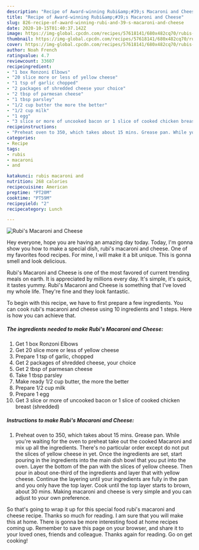 ```yaml
---
description: "Recipe of Award-winning Rubi&amp;#39;s Macaroni and Cheese"
title: "Recipe of Award-winning Rubi&amp;#39;s Macaroni and Cheese"
slug: 826-recipe-of-award-winning-rubi-and-39-s-macaroni-and-cheese
date: 2020-10-15T01:40:37.142Z
image: https://img-global.cpcdn.com/recipes/57618141/680x482cq70/rubis-macaroni-and-cheese-recipe-main-photo.jpg
thumbnail: https://img-global.cpcdn.com/recipes/57618141/680x482cq70/rubis-macaroni-and-cheese-recipe-main-photo.jpg
cover: https://img-global.cpcdn.com/recipes/57618141/680x482cq70/rubis-macaroni-and-cheese-recipe-main-photo.jpg
author: Noah French
ratingvalue: 4.7
reviewcount: 33607
recipeingredient:
- "1 box Ronzoni Elbows"
- "20 slice more or less of yellow cheese"
- "1 tsp of garlic chopped"
- "2 packages of shredded cheese your choice"
- "2 tbsp of parmesan cheese"
- "1 tbsp parsley"
- "1/2 cup butter the more the better"
- "1/2 cup milk"
- "1 egg"
- "3 slice or more of uncooked bacon or 1 slice of cooked chicken breast shredded"
recipeinstructions:
- "Preheat oven to 350, which takes about 15 mins. Grease pan. While you&#39;re waiting for the oven to preheat take out the cooked Macaroni and mix up all the ingredients. There&#39;s no particular order except do not put the slices of yellow cheese in yet. Once the ingredients are set, start pouring in the ingredients into the main dish bowl that you put into the oven. Layer the bottom of the pan with the slices of yellow cheese. Then pour in about one-third of the ingredients and layer that with yellow cheese. Continue the layering until your ingredients are fully in the pan and you only have the top layer. Cook until the top layer starts to brown, about 30 mins. Making macaroni and cheese is very simple and you can adjust to your own preference."
categories:
- Recipe
tags:
- rubis
- macaroni
- and

katakunci: rubis macaroni and 
nutrition: 268 calories
recipecuisine: American
preptime: "PT20M"
cooktime: "PT59M"
recipeyield: "2"
recipecategory: Lunch

---
```



![Rubi&#39;s Macaroni and Cheese](https://img-global.cpcdn.com/recipes/57618141/680x482cq70/rubis-macaroni-and-cheese-recipe-main-photo.jpg)

Hey everyone, hope you are having an amazing day today. Today, I'm gonna show you how to make a special dish, rubi&#39;s macaroni and cheese. One of my favorites food recipes. For mine, I will make it a bit unique. This is gonna smell and look delicious.



Rubi&#39;s Macaroni and Cheese is one of the most favored of current trending meals on earth. It is appreciated by millions every day. It's simple, it's quick, it tastes yummy. Rubi&#39;s Macaroni and Cheese is something that I've loved my whole life. They're fine and they look fantastic.


To begin with this recipe, we have to first prepare a few ingredients. You can cook rubi&#39;s macaroni and cheese using 10 ingredients and 1 steps. Here is how you can achieve that.

<!--inarticleads1-->

##### The ingredients needed to make Rubi&#39;s Macaroni and Cheese:

1. Get 1 box Ronzoni Elbows
1. Get 20 slice more or less of yellow cheese
1. Prepare 1 tsp of garlic, chopped
1. Get 2 packages of shredded cheese, your choice
1. Get 2 tbsp of parmesan cheese
1. Take 1 tbsp parsley
1. Make ready 1/2 cup butter, the more the better
1. Prepare 1/2 cup milk
1. Prepare 1 egg
1. Get 3 slice or more of uncooked bacon or 1 slice of cooked chicken breast (shredded)




<!--inarticleads2-->

##### Instructions to make Rubi&#39;s Macaroni and Cheese:

1. Preheat oven to 350, which takes about 15 mins. Grease pan. While you&#39;re waiting for the oven to preheat take out the cooked Macaroni and mix up all the ingredients. There&#39;s no particular order except do not put the slices of yellow cheese in yet. Once the ingredients are set, start pouring in the ingredients into the main dish bowl that you put into the oven. Layer the bottom of the pan with the slices of yellow cheese. Then pour in about one-third of the ingredients and layer that with yellow cheese. Continue the layering until your ingredients are fully in the pan and you only have the top layer. Cook until the top layer starts to brown, about 30 mins. Making macaroni and cheese is very simple and you can adjust to your own preference.




So that's going to wrap it up for this special food rubi&#39;s macaroni and cheese recipe. Thanks so much for reading. I am sure that you will make this at home. There is gonna be more interesting food at home recipes coming up. Remember to save this page on your browser, and share it to your loved ones, friends and colleague. Thanks again for reading. Go on get cooking!
